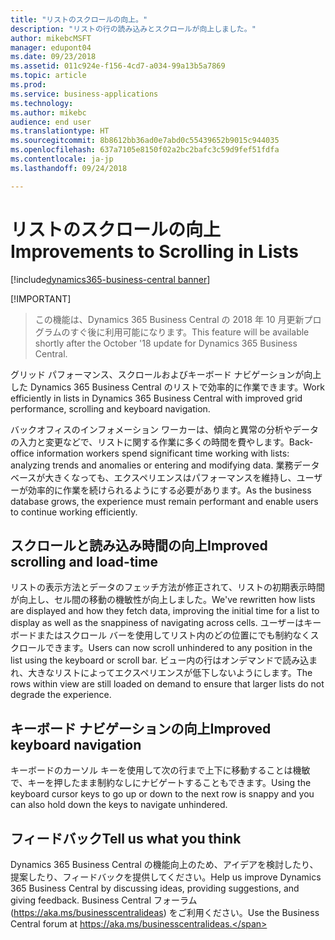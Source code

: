 ```yaml
---
title: "リストのスクロールの向上。"
description: "リストの行の読み込みとスクロールが向上しました。"
author: mikebcMSFT
manager: edupont04
ms.date: 09/23/2018
ms.assetid: 011c924e-f156-4cd7-a034-99a13b5a7869
ms.topic: article
ms.prod: 
ms.service: business-applications
ms.technology: 
ms.author: mikebc
audience: end user
ms.translationtype: HT
ms.sourcegitcommit: 8b8612bb36ad0e7abd0c55439652b9015c944035
ms.openlocfilehash: 637a7105e8150f02a2bc2bafc3c59d9fef51fdfa
ms.contentlocale: ja-jp
ms.lasthandoff: 09/24/2018

---
```

#  <a name="improvements-to-scrolling-in-lists"></a><span data-ttu-id="7c68d-103">リストのスクロールの向上</span><span class="sxs-lookup"><span data-stu-id="7c68d-103">Improvements to Scrolling in Lists</span></span>

[!include[dynamics365-business-central banner](../includes/dynamics365-business-central.md)]

[!IMPORTANT]
> <span data-ttu-id="7c68d-104">この機能は、Dynamics 365 Business Central の 2018 年 10 月更新プログラムのすぐ後に利用可能になります。</span><span class="sxs-lookup"><span data-stu-id="7c68d-104">This feature will be available shortly after the October '18 update for Dynamics 365 Business Central.</span></span>

<span data-ttu-id="7c68d-105">グリッド パフォーマンス、スクロールおよびキーボード ナビゲーションが向上した Dynamics 365 Business Central のリストで効率的に作業できます。</span><span class="sxs-lookup"><span data-stu-id="7c68d-105">Work efficiently in lists in Dynamics 365 Business Central with improved grid performance, scrolling and keyboard navigation.</span></span>

<span data-ttu-id="7c68d-106">バックオフィスのインフォメーション ワーカーは、傾向と異常の分析やデータの入力と変更などで、リストに関する作業に多くの時間を費やします。</span><span class="sxs-lookup"><span data-stu-id="7c68d-106">Back-office information workers spend significant time working with lists: analyzing trends and anomalies or entering and modifying data.</span></span> <span data-ttu-id="7c68d-107">業務データベースが大きくなっても、エクスペリエンスはパフォーマンスを維持し、ユーザーが効率的に作業を続けられるようにする必要があります。</span><span class="sxs-lookup"><span data-stu-id="7c68d-107">As the business database grows, the experience must remain performant and enable users to continue working efficiently.</span></span> 

## <a name="improved-scrolling-and-load-time"></a><span data-ttu-id="7c68d-108">スクロールと読み込み時間の向上</span><span class="sxs-lookup"><span data-stu-id="7c68d-108">Improved scrolling and load-time</span></span>
<span data-ttu-id="7c68d-109">リストの表示方法とデータのフェッチ方法が修正されて、リストの初期表示時間が向上し、セル間の移動の機敏性が向上しました。</span><span class="sxs-lookup"><span data-stu-id="7c68d-109">We've rewritten how lists are displayed and how they fetch data, improving the initial time for a list to display as well as the snappiness of navigating across cells.</span></span> <span data-ttu-id="7c68d-110">ユーザーはキーボードまたはスクロール バーを使用してリスト内のどの位置にでも制約なくスクロールできます。</span><span class="sxs-lookup"><span data-stu-id="7c68d-110">Users can now scroll unhindered to any position in the list using the keyboard or scroll bar.</span></span> <span data-ttu-id="7c68d-111">ビュー内の行はオンデマンドで読み込まれ、大きなリストによってエクスペリエンスが低下しないようにします。</span><span class="sxs-lookup"><span data-stu-id="7c68d-111">The rows within view are still loaded on demand to ensure that larger lists do not degrade the experience.</span></span>

## <a name="improved-keyboard-navigation"></a><span data-ttu-id="7c68d-112">キーボード ナビゲーションの向上</span><span class="sxs-lookup"><span data-stu-id="7c68d-112">Improved keyboard navigation</span></span>
<span data-ttu-id="7c68d-113">キーボードのカーソル キーを使用して次の行まで上下に移動することは機敏で、キーを押したまま制約なしにナビゲートすることもできます。</span><span class="sxs-lookup"><span data-stu-id="7c68d-113">Using the keyboard cursor keys to go up or down to the next row is snappy and you can also hold down the keys to navigate unhindered.</span></span>

## <a name="tell-us-what-you-think"></a><span data-ttu-id="7c68d-114">フィードバック</span><span class="sxs-lookup"><span data-stu-id="7c68d-114">Tell us what you think</span></span>
<span data-ttu-id="7c68d-115">Dynamics 365 Business Central の機能向上のため、アイデアを検討したり、提案したり、フィードバックを提供してください。</span><span class="sxs-lookup"><span data-stu-id="7c68d-115">Help us improve Dynamics 365 Business Central by discussing ideas, providing suggestions, and giving feedback.</span></span> <span data-ttu-id="7c68d-116">Business Central フォーラム (https://aka.ms/businesscentralideas) をご利用ください。</span><span class="sxs-lookup"><span data-stu-id="7c68d-116">Use the Business Central forum at https://aka.ms/businesscentralideas.</span></span>

